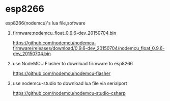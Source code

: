 # esp8266
esp8266(nodemcu)'s lua file,software

1. firmware:nodemcu_float_0.9.6-dev_20150704.bin

   https://github.com/nodemcu/nodemcu-firmware/releases/download/0.9.6-dev_20150704/nodemcu_float_0.9.6-dev_20150704.bin

2. use NodeMCU Flasher to download firmware to esp8266

   https://github.com/nodemcu/nodemcu-flasher

3. use nodemcu-studio to download lua file via serialport

   https://github.com/nodemcu/nodemcu-studio-csharp

